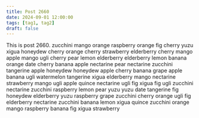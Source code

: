 ```yaml
---
title: Post 2660
date: 2024-09-01 12:00:00
tags: [tag1, tag2]
draft: false
---
```

This is post 2660.
zucchini
mango
orange
raspberry
orange
fig
cherry
yuzu
xigua
honeydew
cherry
orange
cherry
strawberry
elderberry
cherry
mango
apple
mango
ugli
cherry
pear
lemon
elderberry
elderberry
lemon
banana
orange
date
cherry
banana
apple
nectarine
pear
nectarine
zucchini
tangerine
apple
honeydew
honeydew
apple
cherry
banana
grape
apple
banana
ugli
watermelon
tangerine
xigua
elderberry
mango
nectarine
strawberry
mango
ugli
apple
quince
nectarine
ugli
fig
xigua
fig
ugli
zucchini
nectarine
zucchini
raspberry
lemon
pear
yuzu
yuzu
date
tangerine
fig
honeydew
elderberry
yuzu
raspberry
grape
zucchini
cherry
orange
ugli
fig
elderberry
nectarine
zucchini
banana
lemon
xigua
quince
zucchini
orange
mango
raspberry
banana
fig
xigua
strawberry
